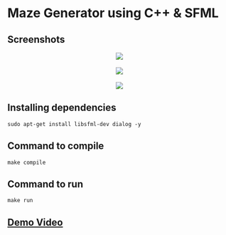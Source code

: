 # Maze Generator using C++ & SFML

## Screenshots

<div align="center">
    <img align="center" src="https://user-images.githubusercontent.com/67017303/208366144-48cbead8-680e-4fed-80d4-f18fde33f296.png"></img><br/><br/>
    <img src="https://user-images.githubusercontent.com/67017303/208366452-5bd63f89-66db-4c20-81bf-0ee113186bbb.png"/><br/><br/>
    <img align="center" src="https://user-images.githubusercontent.com/67017303/208367183-2418def1-2851-4832-9ece-9f04a0cedbbd.png"></img>
</div>

## Installing dependencies

    sudo apt-get install libsfml-dev dialog -y
    
## Command to compile

    make compile
    
## Command to run

    make run
    
## [Demo Video](https://youtu.be/niIqkl8quOI)
